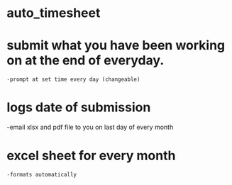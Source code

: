 # auto_timesheet
# submit what you have been working on at the end of everyday.
    -prompt at set time every day (changeable)
# logs date of submission
-email xlsx and pdf file to you on last day of every month
# excel sheet for every month
    -formats automatically
